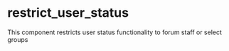 # restrict_user_status
This component restricts user status functionality to forum staff or select groups
